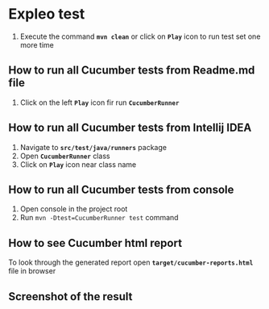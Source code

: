 # Expleo test

1. Execute the command **`mvn clean`** or click on **`Play`** icon to run test set one more time

## **How to run all Cucumber tests from Readme.md file**
1. Click on the left **`Play`** icon fir run **`CucumberRunner`**

## **How to run all Cucumber tests from Intellij IDEA**
1. Navigate to **`src/test/java/runners`** package
2. Open **`CucumberRunner`** class
3. Click on **`Play`** icon near class name

## **How to run all Cucumber tests from console**
1. Open console in the project root
2. Run `mvn -Dtest=CucumberRunner test` command

## **How to see Cucumber html report**
To look through the generated report open
**`target/cucumber-reports.html`** file in browser


## **Screenshot of the result**
